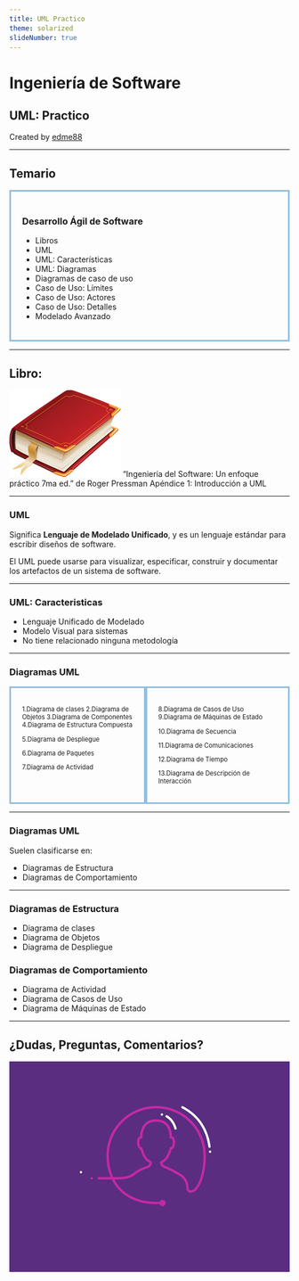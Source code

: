 ```yaml
---
title: UML Practico
theme: solarized
slideNumber: true
---
```


# Ingeniería de Software
## UML: Practico
Created by <i class="fab fa-telegram"></i>
[edme88]("https://t.me/edme88")

---
<!-- .slide: style="font-size: 0.60em" -->
<style>
.grid-container2 {
    display: grid;
    grid-template-columns: auto auto;
    font-size: 0.8em;
    text-align: left !important;
}

.grid-item {
    border: 3px solid rgba(121, 177, 217, 0.8);
    padding: 20px;
    text-align: left !important;
}
</style>
## Temario
<div class="grid-item">

### Desarrollo Ágil de Software
* Libros
* UML
* UML: Características
* UML: Diagramas
* Diagramas de caso de uso
* Caso de Uso: Límites
* Caso de Uso: Actores
* Caso de Uso: Detalles
* Modelado Avanzado

</div>

---
## Libro:
![Book](images/book.png)
“Ingeniería del Software: Un enfoque práctico 7ma ed.” de Roger Pressman
Apéndice 1: Introducción a UML

---
### UML
Significa **Lenguaje de Modelado Unificado**, y es un lenguaje estándar para escribir diseños de software.

El UML puede usarse para visualizar, especificar, construir y documentar los artefactos de un sistema de software.

---
### UML: Caracteristicas
* Lenguaje Unificado de Modelado
* Modelo Visual para sistemas
* No tiene relacionado ninguna metodología

---
### Diagramas UML
<!--http://www.softwero.com/2017/08/los-13-diagramas-uml-y-sus-componentes-1.html-->

<div class="grid-container2">
<div class="grid-item">

1.Diagrama de clases
2.Diagrama de Objetos
3.Diagrama de Componentes
4.Diagrama de Estructura Compuesta

5.Diagrama de Despliegue

6.Diagrama de Paquetes

7.Diagrama de Actividad
</div>
<div class="grid-item">

8.Diagrama de Casos de Uso
9.Diagrama de Máquinas de Estado

10.Diagrama de Secuencia

11.Diagrama de Comunicaciones

12.Diagrama de Tiempo

13.Diagrama de Descripción de Interacción
</div></div>

---
### Diagramas UML
Suelen clasificarse en:
* Diagramas de Estructura
* Diagramas de Comportamiento

---
### Diagramas de Estructura
* Diagrama de clases
* Diagrama de Objetos
* Diagrama de Despliegue 

### Diagramas de Comportamiento
* Diagrama de Actividad
* Diagrama de Casos de Uso
* Diagrama de Máquinas de Estado

---
## ¿Dudas, Preguntas, Comentarios?
![DUDAS](images/pregunta.gif)
